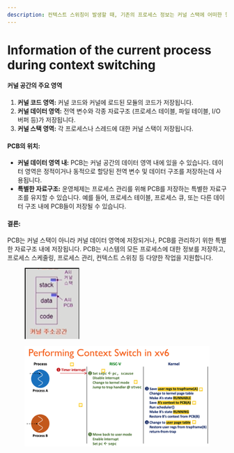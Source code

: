 ```yaml
---
description: 컨텍스트 스위칭이 발생할 때, 기존의 프로세스 정보는 커널 스택에 어떠한 형식으로 저장되나요?
---
```


# Information of the current process during context switching

#### **커널 공간의 주요 영역**

1. **커널 코드 영역:** 커널 코드와 커널에 로드된 모듈의 코드가 저장됩니다.
2. **커널 데이터 영역:** 전역 변수와 각종 자료구조 (프로세스 테이블, 파일 테이블, I/O 버퍼 등)가 저장됩니다.
3. **커널 스택 영역:** 각 프로세스나 스레드에 대한 커널 스택이 저장됩니다.

#### **PCB의 위치:**

* **커널 데이터 영역 내:** PCB는 커널 공간의 데이터 영역 내에 있을 수 있습니다. 데이터 영역은 정적이거나 동적으로 할당된 전역 변수 및 데이터 구조를 저장하는데 사용됩니다.
* **특별한 자료구조:** 운영체제는 프로세스 관리를 위해 PCB를 저장하는 특별한 자료구조를 유지할 수 있습니다. 예를 들어, 프로세스 테이블, 프로세스 큐, 또는 다른 데이터 구조 내에 PCB들이 저장될 수 있습니다.

#### **결론:**

PCB는 커널 스택이 아니라 커널 데이터 영역에 저장되거나, PCB를 관리하기 위한 특별한 자료구조 내에 저장됩니다. PCB는 시스템의 모든 프로세스에 대한 정보를 저장하고, 프로세스 스케줄링, 프로세스 관리, 컨텍스트 스위칭 등 다양한 작업을 지원합니다.



<figure><img src="../../../.gitbook/assets/image (4) (1) (1) (1) (1) (1) (1) (1) (1).png" alt=""><figcaption></figcaption></figure>

<figure><img src="../../../.gitbook/assets/image (5) (1) (1) (1) (1) (1) (1) (1).png" alt=""><figcaption></figcaption></figure>

